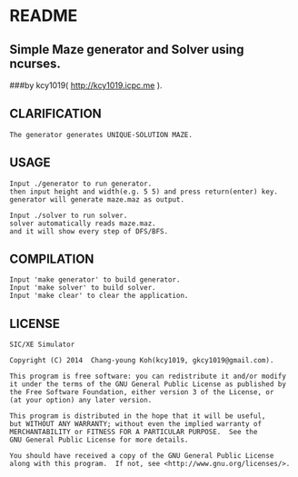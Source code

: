 # README

## Simple Maze generator and Solver using ncurses.
###by kcy1019( http://kcy1019.icpc.me ).

## CLARIFICATION
	The generator generates UNIQUE-SOLUTION MAZE.

## USAGE

	Input ./generator to run generator.
	then input height and width(e.g. 5 5) and press return(enter) key.
	generator will generate maze.maz as output.

	Input ./solver to run solver.
	solver automatically reads maze.maz.
	and it will show every step of DFS/BFS.

## COMPILATION

	Input 'make generator' to build generator.
	Input 'make solver' to build solver.
	Input 'make clear' to clear the application.

## LICENSE

	SIC/XE Simulator

    Copyright (C) 2014  Chang-young Koh(kcy1019, gkcy1019@gmail.com).

    This program is free software: you can redistribute it and/or modify
    it under the terms of the GNU General Public License as published by
    the Free Software Foundation, either version 3 of the License, or
    (at your option) any later version.

    This program is distributed in the hope that it will be useful,
    but WITHOUT ANY WARRANTY; without even the implied warranty of
    MERCHANTABILITY or FITNESS FOR A PARTICULAR PURPOSE.  See the
    GNU General Public License for more details.

    You should have received a copy of the GNU General Public License
    along with this program.  If not, see <http://www.gnu.org/licenses/>.


